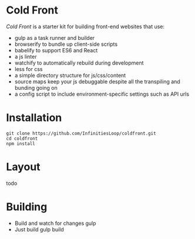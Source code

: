 # Cold Front

*Cold Front* is a starter kit for building front-end websites that use:

* gulp as a task runner and builder
* browserify to bundle up client-side scripts
* babelify to support ES6 and React
* a js linter 
* watchify to automatically rebuild during development
* less for css
* a simple directory structure for js/css/content
* source maps keep your js debuggable despite all the transpiling and bunding going on
* a config script to include environment-specific settings such as API urls

# Installation

	git clone https://github.com/InfinitiesLoop/coldfront.git
	cd coldfront
	npm install

# Layout

todo

# Building

* Build and watch for changes
    gulp
* Just build
    gulp build
